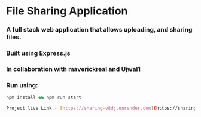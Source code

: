 # File Sharing Application
### A full stack web application that allows uploading, and sharing files.
### Built using Express.js
### In collaboration with [maverickreal](https://www.github.com/maverickreal) and [Ujwal1](https://www.github.com/Ujwal1)
### Run using:
```sh
npm install && npm run start

Project live Link - [https://sharing-v8dj.onrender.com](https://sharing-v8dj.onrender.com)
```
